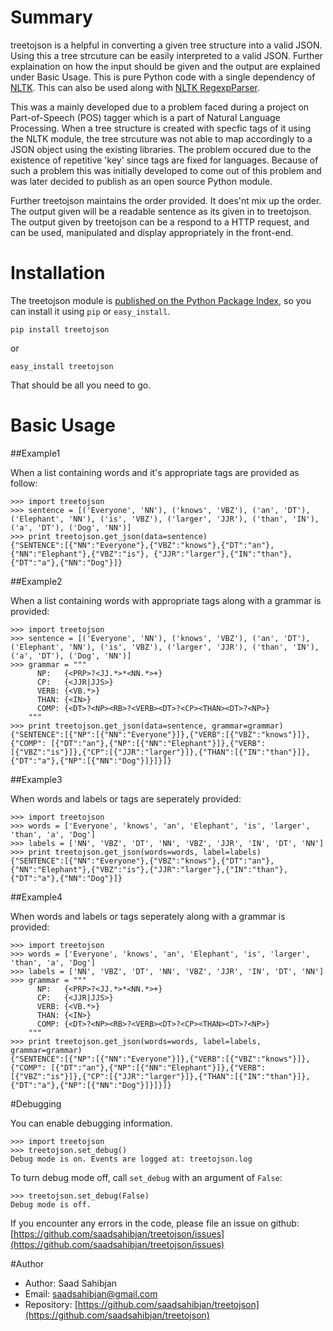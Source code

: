 # Summary
treetojson is a helpful in converting a given tree structure into a valid JSON. Using this a tree strcuture can be easily interpreted to a valid JSON. Further explaination on how the input should be given and the output are explained under Basic Usage. This is pure Python code with a single dependency of [NLTK](http://www.nltk.org/). This can also be used along with [NLTK RegexpParser](http://www.nltk.org/_modules/nltk/chunk/regexp.html).

This was a mainly developed due to a problem faced during a project on Part-of-Speech (POS) tagger which is a part of Natural Language Processing. When a tree structure is created with specfic tags of it using the NLTK module, the tree strcuture was not able to map accordingly to a JSON object using the existing libraries. The problem occured due to the existence of repetitive 'key' since tags are fixed for languages. Because of such a problem this was initially developed to come out of this problem and was later decided to publish as an open source Python module.

Further treetojson maintains the order provided. It does'nt mix up the order. The output given will be a readable sentence as its given in to treetojson. The output given by treetojson can be a respond to a HTTP request, and can be used, manipulated and display appropriately in the front-end.

# Installation

The treetojson module is [published on the Python Package Index](https://pypi.python.org/pypi/treetojson), so you can install it using `pip` or `easy_install`.

```
pip install treetojson
```
or
```
easy_install treetojson
```

That should be all you need to go.

# Basic Usage

##Example1

When a list containing words and it's appropriate tags are provided as follow:
```
>>> import treetojson
>>> sentence = [('Everyone', 'NN'), ('knows', 'VBZ'), ('an', 'DT'), ('Elephant', 'NN'), ('is', 'VBZ'), ('larger', 'JJR'), ('than', 'IN'), ('a', 'DT'), ('Dog', 'NN')]
>>> print treetojson.get_json(data=sentence)
{"SENTENCE":[{"NN":"Everyone"},{"VBZ":"knows"},{"DT":"an"},{"NN":"Elephant"},{"VBZ":"is"}, {"JJR":"larger"},{"IN":"than"},{"DT":"a"},{"NN":"Dog"}]}
```

##Example2

When a list containing words with appropriate tags along with a grammar is provided:
```
>>> import treetojson
>>> sentence = [('Everyone', 'NN'), ('knows', 'VBZ'), ('an', 'DT'), ('Elephant', 'NN'), ('is', 'VBZ'), ('larger', 'JJR'), ('than', 'IN'), ('a', 'DT'), ('Dog', 'NN')]
>>> grammar = """
	  NP:   {<PRP>?<JJ.*>*<NN.*>+}
	  CP:   {<JJR|JJS>}
	  VERB: {<VB.*>}
	  THAN: {<IN>}
	  COMP: {<DT>?<NP><RB>?<VERB><DT>?<CP><THAN><DT>?<NP>}
	"""
>>> print treetojson.get_json(data=sentence, grammar=grammar)
{"SENTENCE":[{"NP":[{"NN":"Everyone"}]},{"VERB":[{"VBZ":"knows"}]},{"COMP": [{"DT":"an"},{"NP":[{"NN":"Elephant"}]},{"VERB":[{"VBZ":"is"}]},{"CP":[{"JJR":"larger"}]},{"THAN":[{"IN":"than"}]},{"DT":"a"},{"NP":[{"NN":"Dog"}]}]}]}
```

##Example3

When words and labels or tags are seperately provided:
```
>>> import treetojson
>>> words = ['Everyone', 'knows', 'an', 'Elephant', 'is', 'larger', 'than', 'a', 'Dog']
>>> labels = ['NN', 'VBZ', 'DT', 'NN', 'VBZ', 'JJR', 'IN', 'DT', 'NN']
>>> print treetojson.get_json(words=words, label=labels)
{"SENTENCE":[{"NN":"Everyone"},{"VBZ":"knows"},{"DT":"an"},{"NN":"Elephant"},{"VBZ":"is"},{"JJR":"larger"},{"IN":"than"},{"DT":"a"},{"NN":"Dog"}]}
```

##Example4

When words and labels or tags seperately along with a grammar is provided:
```
>>> import treetojson
>>> words = ['Everyone', 'knows', 'an', 'Elephant', 'is', 'larger', 'than', 'a', 'Dog']
>>> labels = ['NN', 'VBZ', 'DT', 'NN', 'VBZ', 'JJR', 'IN', 'DT', 'NN']
>>> grammar = """
	  NP:   {<PRP>?<JJ.*>*<NN.*>+}
	  CP:   {<JJR|JJS>}
	  VERB: {<VB.*>}
	  THAN: {<IN>}
	  COMP: {<DT>?<NP><RB>?<VERB><DT>?<CP><THAN><DT>?<NP>}
	"""
>>> print treetojson.get_json(words=words, label=labels, grammar=grammar)
{"SENTENCE":[{"NP":[{"NN":"Everyone"}]},{"VERB":[{"VBZ":"knows"}]},{"COMP": [{"DT":"an"},{"NP":[{"NN":"Elephant"}]},{"VERB":[{"VBZ":"is"}]},{"CP":[{"JJR":"larger"}]},{"THAN":[{"IN":"than"}]},{"DT":"a"},{"NP":[{"NN":"Dog"}]}]}]}
```

#Debugging

You can enable debugging information.

```
>>> import treetojson
>>> treetojson.set_debug()
Debug mode is on. Events are logged at: treetojson.log
```

To turn debug mode off, call `set_debug` with an argument of `False`:

```
>>> treetojson.set_debug(False)
Debug mode is off.
```

If you encounter any errors in the code, please file an issue on github: 
[https://github.com/saadsahibjan/treetojson/issues](https://github.com/saadsahibjan/treetojson/issues)

#Author

* Author: Saad Sahibjan
* Email: saadsahibjan@gmail.com
* Repository: [https://github.com/saadsahibjan/treetojson](https://github.com/saadsahibjan/treetojson)
